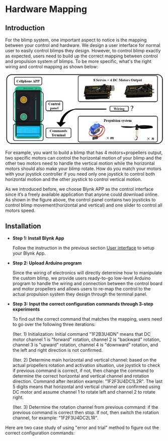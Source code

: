 # Hardware Mapping

## Introduction

For the blimp system, one important aspect to notice is the mapping between your control and hardware. We design a user interface for normal user to easily control blimps they design. However, to control blimp exactly as expected, users need to build up the correct mapping between control and propulsion system of blimps. To be more specific, what's the right wiring and control mapping as shown below:

![](../imgs/mapping.jpg)

For example, you want to build a blimp that has 4 motors+propellers output, two specific motors can control the horizontal motion of your blimp and the other two motors need to handle the vertical motion while the horizontal motors should also make your blimp rotate. How do you match your motors with your joystick controller if you need only one joystick to control both horizontal motion and the other joystick to control vertical motion.

As we introduced before, we choose Blynk APP as the control interface since it’s a freely available application that anyone could download online. As shown in the figure above, the control panel contains two joysticks to control blimp movement(horizontal and vertical) and one slider to control all motors speed.

## Installation

- **Step 1: Install Blynk App**

  Follow the instruction in the previous section [User interface]() to setup your Blynk App.

- **Step 2: Upload Arduino program**

  Since the wiring of electronics will directly determine how to manipulate the custom blimp, we provide users ready-to-go low-level Arduino program to handle the wiring and connection between the control board and motor propellers and allows users to re-map the control to the actual propulsion system they design through the terminal panel.

- **Step 3: Input the correct configuration commands through 3-step experiments** 

  To find out the correct command that matches the mapping, users need to go over the following three iterations:

    (Iter. 1) Initialization: Initial command "1F2B3U4DN" means that DC motor channel 1 is "forward" rotation, channel 2 is "backward" rotation, channel 3 is "upward" rotation, channel 4 is "downward" rotation, and the left and right direction is not confirmed. 

    (Iter. 2) Determine main horizontal and vertical channel: based on the actual propellers rotation and activation situation, use joystick to check if previous command is correct, if not, then change the command to determine the correct horizontal and vertical channel and rotation direction. Command after iteration example: "1F2F3U4DC1L2R". The last 5 digits means that horizontal and vertical channel are confirmed using DC motor and assume channel 1 to rotate left and channel 2 to rotate right. 

    (Iter. 3) Determine the rotation channel from previous command: if the previous command is correct then stop. If not, then switch the rotation channel, for example: "1F2F3U4DC2L1R". 

Here are two case study of using "error and trial" method to figure out the correct configuration commands:

![]()

